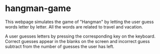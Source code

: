 # hangman-game

This webpage simulates the game of "Hangman" by letting the user guess words letter by letter. All the words are related to travel and vacation.

A user guesses letters by pressing the corresponding key on the keyboard. Correct guesses appear in the blanks on the screen and incorrect guess subtract from the number of guesses the user has left. 